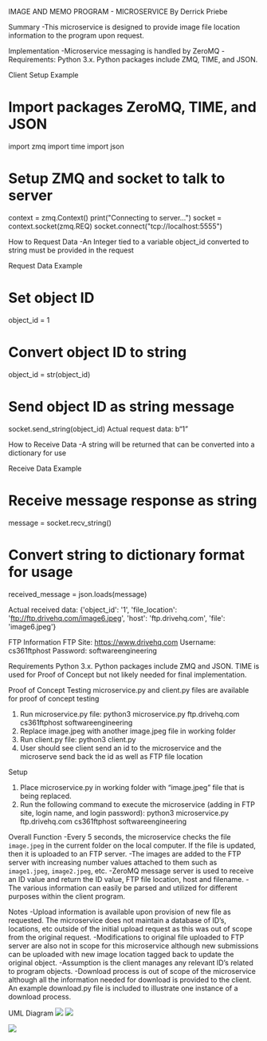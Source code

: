 ﻿IMAGE AND MEMO PROGRAM - MICROSERVICE
By Derrick Priebe


Summary
-This microservice is designed to provide image file location information to the program upon request.


Implementation
-Microservice messaging is handled by ZeroMQ
-Requirements: Python 3.x. Python packages include ZMQ, TIME, and JSON.


Client Setup Example
# Import packages ZeroMQ, TIME, and JSON
import zmq
import time
import json


#  Setup ZMQ and socket to talk to server
context = zmq.Context()
print("Connecting to server…")
socket = context.socket(zmq.REQ)
socket.connect("tcp://localhost:5555")


How to Request Data
-An Integer tied to a variable object_id converted to string must be provided in the request


Request Data Example
# Set object ID
object_id = 1
# Convert object ID to string
object_id = str(object_id)
# Send object ID as string message
socket.send_string(object_id)
Actual request data: b“1”


How to Receive Data
-A string will be returned that can be converted into a dictionary for use


Receive Data Example
# Receive message response as string
message = socket.recv_string()
# Convert string to dictionary format for usage
received_message = json.loads(message)


Actual received data: {'object_id': '1', 'file_location': 'ftp://ftp.drivehq.com/image6.jpeg', 'host': 'ftp.drivehq.com', 'file': 'image6.jpeg'}


FTP Information
FTP Site: https://www.drivehq.com
Username: cs361ftphost
Password: softwareengineering


Requirements
Python 3.x. Python packages include ZMQ and JSON. TIME is used for Proof of Concept but not likely needed for final implementation.


Proof of Concept Testing
microservice.py and client.py files are available for proof of concept testing
1) Run microservice.py file:
        python3 microservice.py ftp.drivehq.com cs361ftphost softwareengineering
2) Replace image.jpeg with another image.jpeg file in working folder
3) Run client.py file:
        python3 client.py
4) User should see client send an id to the microservice and the microserve send back the id as well as FTP file location


Setup
1) Place microservice.py in working folder with “image.jpeg” file that is being replaced.
2) Run the following command to execute the microservice (adding in FTP site, login name, and login password):
python3 microservice.py ftp.drivehq.com cs361ftphost softwareengineering


Overall Function
-Every 5 seconds, the microservice checks the file `image.jpeg` in the current folder on the local computer. If the file is updated, then it is uploaded to an FTP server. 
-The images are added to the FTP server with increasing number values attached to them such as `image1.jpeg`, `image2.jpeg`, etc.
-ZeroMQ message server is used to receive an ID value and return the ID value, FTP file location, host and filename. 
-The various information can easily be parsed and utilized for different purposes within the client program.


Notes
-Upload information is available upon provision of new file as requested. The microservice does not maintain a database of ID’s, locations, etc outside of the initial upload request as this was out of scope from the original request.
-Modifications to original file uploaded to FTP server are also not in scope for this microservice although new submissions can be uploaded with new image location tagged back to update the original object.
-Assumption is the client manages any relevant ID’s related to program objects.
-Download process is out of scope of the microservice although all the information needed for download is provided to the client. An example download.py file is included to illustrate one instance of a download process.

UML Diagram
![](UML_diagram.png)
![](https://photos.app.goo.gl/E5HWJxqRHWzKCfMZ9)

<img src="CS361 - Assignment 7 - priebed - UML-1.jpg" style="float: left; margin-right: 10px;" />
